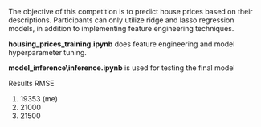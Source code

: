 The objective of this competition is to predict house prices based on their descriptions. Participants can only utilize ridge and lasso regression models, in addition to implementing feature engineering techniques.

**housing_prices_training.ipynb** does feature engineering and model hyperparameter tuning.

**model_inference\inference.ipynb** is used for testing the final model

Results RMSE
1. 19353 (me)
2. 21000
3. 21500
